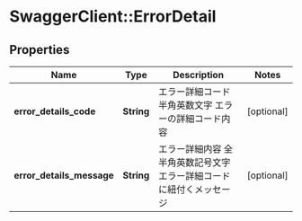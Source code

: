 # SwaggerClient::ErrorDetail

## Properties
Name | Type | Description | Notes
------------ | ------------- | ------------- | -------------
**error_details_code** | **String** | エラー詳細コード 半角英数文字 エラーの詳細コード内容  | [optional] 
**error_details_message** | **String** | エラー詳細内容 全半角英数記号文字 エラー詳細コードに紐付くメッセージ  | [optional] 


